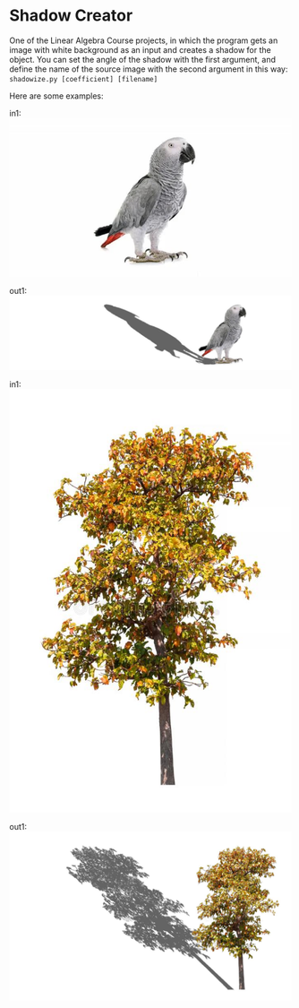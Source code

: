 # Shadow Creator
One of the Linear Algebra Course projects, in which the program gets an image with white background as an input and creates a shadow for the object. You can set the angle of the shadow with the first argument, and define the name of the source image with the second argument in this way: `shadowize.py [coefficient] [filename]`

Here are some examples:

in1: 
![input1](/examples/parrot.jpg)

out1: 
![output1](/examples/parrot_edited.jpg)

in1: 
![input2](/examples/tree.jpg)

out1: 
![output2](/examples/tree_edited.jpg)
